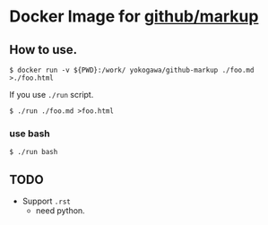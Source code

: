 Docker Image for [github/markup](https://github.com/github/markup/)
====

How to use.
----

```console
$ docker run -v ${PWD}:/work/ yokogawa/github-markup ./foo.md >./foo.html
```

If you use `./run` script.

```console
$ ./run ./foo.md >foo.html
```

### use bash

```console
$ ./run bash
```

TODO
----

- Support `.rst`
  - need python.



